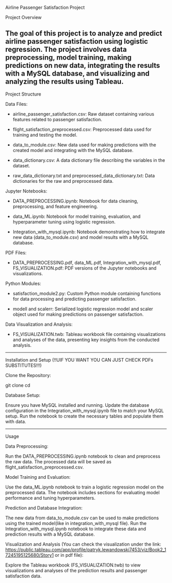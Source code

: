 Airline Passenger Satisfaction Project

Project Overview

The goal of this project is to analyze and predict airline passenger satisfaction using logistic regression. 
The project involves data preprocessing, model training, making predictions on new data, integrating the results with a MySQL database, and visualizing and analyzing the results using Tableau.
---------------------------------------------------------------------------------------------------------------------------------------

Project Structure

Data Files:

- airline_passenger_satisfaction.csv: Raw dataset containing various features related to passenger satisfaction.

- flight_satisfaction_preprocessed.csv: Preprocessed data used for training and testing the model.

- data_to_module.csv: New data used for making predictions with the created model and integrating with the MySQL database.

- data_dictionary.csv: A data dictionary file describing the variables in the dataset.

- raw_data_dictionary.txt and preprocessed_data_dictionary.txt: Data dictionaries for the raw and preprocessed data.

Jupyter Notebooks:

- DATA_PREPROCESSING.ipynb: Notebook for data cleaning, preprocessing, and feature engineering.

- data_ML.ipynb: Notebook for model training, evaluation, and hyperparameter tuning using logistic regression.

- Integration_with_mysql.ipynb: Notebook demonstrating how to integrate new data (data_to_module.csv) and model results with a MySQL database.

PDF Files:

- DATA_PREPROCESSING.pdf, data_ML.pdf, Integration_with_mysql.pdf, FS_VISUALIZATION.pdf: PDF versions of the Jupyter notebooks and visualizations.

Python Modules:

- satisfaction_module2.py: Custom Python module containing functions for data processing and predicting passenger satisfaction.

- modell and scalerr: Serialized logistic regression model and scaler object used for making predictions on passenger satisfaction.

Data Visualization and Analysis:

- FS_VISUALIZATION.twb: Tableau workbook file containing visualizations and analyses of the data, presenting key insights from the conducted analysis.

-------------------------------------------------------------------------------------------------------------------

Installation and Setup (!!UIF YOU WANT YOU CAN JUST CHECK PDFs SUBSTITUTES!!!)

Clone the Repository:

git clone <repository-url>
cd <repository-directory>

Database Setup:

Ensure you have MySQL installed and running.
Update the database configuration in the Integration_with_mysql.ipynb file to match your MySQL setup.
Run the notebook to create the necessary tables and populate them with data.

---------------------------------------------------------------------------------------------------------------------

Usage

Data Preprocessing:

Run the DATA_PREPROCESSING.ipynb notebook to clean and preprocess the raw data.
The processed data will be saved as flight_satisfaction_preprocessed.csv.

Model Training and Evaluation:

Use the data_ML.ipynb notebook to train a logistic regression model on the preprocessed data.
The notebook includes sections for evaluating model performance and tuning hyperparameters.

Prediction and Database Integration:

The new data from data_to_module.csv can be used to make predictions using the trained model(like in integration_with_mysql file).
Run the Integration_with_mysql.ipynb notebook to integrate these data and prediction results with a MySQL database.

Visualization and Analysis
(You can check the visualization under the link: https://public.tableau.com/app/profile/patryk.lewandowski7453/viz/Book2_17245195125680/Story1
or in pdf file):

Explore the Tableau workbook (FS_VISUALIZATION.twb) to view visualizations and analyses of the prediction results and passenger satisfaction data.
